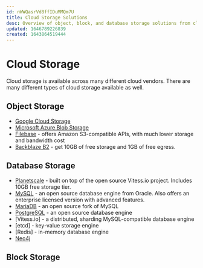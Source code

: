 ```yaml
---
id: nWWQasrVd8ffIDuMMQm7U
title: Cloud Storage Solutions
desc: Overview of object, block, and database storage solutions from cloud vendors.
updated: 1646789226839
created: 1643864519444
---
```


# Cloud Storage

Cloud storage is available across many different cloud vendors.
There are many different types of cloud storage available as well. 

## Object Storage

* [Google Cloud Storage](https://cloud.google.com/storage)
* [Microsoft Azure Blob Storage](https://azure.microsoft.com/en-us/services/storage/blobs/)
* [Filebase](https://filebase.com) - offers Amazon S3-compatible APIs, with much lower storage and bandwidth cost
* [Backblaze B2]() - get 10GB of free storage and 1GB of free egress.

## Database Storage

* [Planetscale](https://planetscale.com/pricing) - built on top of the open source Vitess.io project. Includes 10GB free storage tier.
* [MySQL](https://mysql.com) - an open source database engine from Oracle. Also offers an enterprise licensed version with advanced features.
* [MariaDB](https://mariadb.org/) - an open source fork of MySQL
* [PostgreSQL](https://www.postgresql.org/) - an open source database engine
* [Vitess.io] - a distributed, sharding MySQL-compatible database engine
* [etcd] - key-value storage engine
* [Redis] - in-memory database engine
* [Neo4j](https://neo4j.com)

## Block Storage


